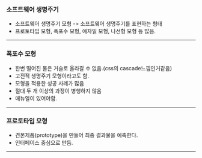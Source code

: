 ### 소프트웨어 생명주기

- 소프트웨어 생명주기 모형 -> 소프트웨어 생명주기를 표현하는 형태
- 프로토타입 모형, 폭포수 모형, 애자일 모형, 나선형 모형 등 많음.

---

### 폭포수 모형

- 한번 떨어진 물은 거슬로 올라갈 수 없음.(css의 cascade느낌인거같음)
- 고전적 생명주기 모형이라고도 함.
- 모형을 적용한 성공 사례가 많음
- 절대 두 개 이상의 과정이 병행하지 않음
- 매뉴얼이 있어야함.

---

### 프로토타입 모형

- 견본제품(prototype)을 만들어 최종 결과물을 예측한다.
- 인터페이스 중심으로 만듬.

---
